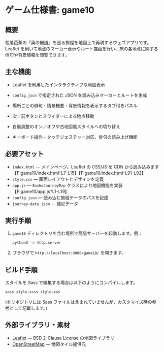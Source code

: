 # ゲーム仕様書: game10

## 概要
松尾芭蕉の『奥の細道』を巡る旅程を地図上で再現するウェブアプリです。Leaflet を用いて地点のマーカー表示やルート描画を行い、旅の各地点に関する俳句や背景情報を閲覧できます。

## 主な機能
- Leaflet を利用したインタラクティブな地図表示
- `config.json` で指定された JSON を読み込みマーカーとルートを生成
- 場所ごとの俳句・情景概要・背景情報を表示するタブ付きパネル

- 次／前ボタンとスライダーによる地点移動
- 自動調整のオン／オフや古地図風スタイルへの切り替え
- キーボード操作・タッチジェスチャー対応、俳句の読み上げ機能

## 必要アセット
- `index.html` ― メインページ。Leaflet の CSS/JS を CDN から読み込みます【F:game10/index.html†L7-L15】【F:game10/index.html†L91-L92】
- `style.css` ― 画面レイアウトとデザインを定義
- `app.js` ― `BashoJourneyMap` クラスにより地図機能を実装【F:game10/app.js†L1-L19】
- `config.json` ― 読み込む旅程データのパスを記述
- `journey-data.json` ― 旅程データ

## 実行手順
1. `game10` ディレクトリを含む場所で簡易サーバーを起動します。例：
   ```bash
   python3 -m http.server
   ```
2. ブラウザで `http://localhost:8000/game10/` を開きます。

## ビルド手順
スタイルを Sass で編集する場合は以下のようにコンパイルします。
```bash
sass style.scss style.css
```
(本リポジトリには Sass ファイルは含まれていませんが、カスタマイズ時の参考として記載します。)

## 外部ライブラリ・素材
- [Leaflet](https://leafletjs.com/) ― BSD 2-Clause License の地図ライブラリ
- [OpenStreetMap](https://www.openstreetmap.org/) ― 地図タイル提供元
